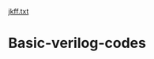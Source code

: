 [jkff.txt](https://github.com/Madhurya-123/Basic-verilog-codes/files/7006760/jkff.txt)
# Basic-verilog-codes

